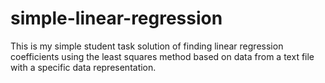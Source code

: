 # simple-linear-regression
This is my simple student task solution of finding linear regression coefficients using the least squares method based on data from a text file with a specific data representation.
